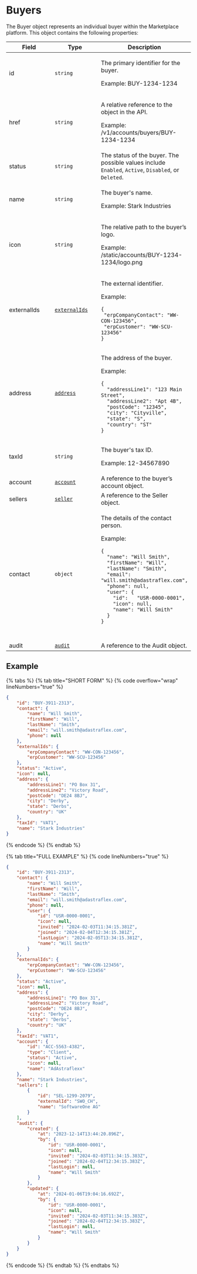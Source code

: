 # Buyers

The Buyer object represents an individual buyer within the Marketplace platform. This object contains the following properties:

<table data-full-width="false"><thead><tr><th width="136">Field</th><th width="132">Type</th><th>Description</th></tr></thead><tbody><tr><td>id</td><td><code>string</code></td><td><p>The primary identifier for the buyer.</p><p>Example: BUY-1234-1234</p></td></tr><tr><td>href</td><td><code>string</code></td><td><p>A relative reference to the object in the API.</p><p>Example: /v1/accounts/buyers/BUY-1234-1234</p></td></tr><tr><td>status</td><td><code>string</code></td><td>The status of the buyer. The possible values include <code>Enabled</code>, <code>Active</code>, <code>Disabled</code>, or <code>Deleted</code>.</td></tr><tr><td>name</td><td><code>string</code></td><td><p>The buyer's name.</p><p>Example: Stark Industries</p></td></tr><tr><td>icon</td><td><code>string</code></td><td><p>The relative path to the buyer’s logo.</p><p>Example: /static/accounts/BUY-1234-1234/logo.png</p></td></tr><tr><td>externalIds</td><td><a href="../../common-api-objects/externalids.md"><code>externalIds</code></a></td><td><p>The external identifier.</p><p>Example:</p><pre class="language-json" data-overflow="wrap" data-line-numbers><code class="lang-json">{
 "erpCompanyContact": "WW-CON-123456",
 "erpCustomer": "WW-SCU-123456"
}
</code></pre></td></tr><tr><td>address</td><td><a href="../../common-api-objects/address.md"><code>address</code></a></td><td><p>The address of the buyer.</p><p>Example:</p><pre class="language-json" data-overflow="wrap" data-line-numbers><code class="lang-json">{
  "addressLine1": "123 Main Street",
  "addressLine2": "Apt 4B",
  "postCode": "12345",
  "city": "Cityville",
  "state": "S",
  "country": "ST"
}
</code></pre></td></tr><tr><td>taxId</td><td><code>string</code></td><td><p>The buyer's tax ID.</p><p>Example: 12-34567890</p></td></tr><tr><td>account</td><td><a href="../account/#account-object"><code>account</code></a></td><td>A reference to the buyer’s account object.</td></tr><tr><td>sellers</td><td><a href="../seller/#seller-object"><code>seller</code></a></td><td>A reference to the Seller object.</td></tr><tr><td>contact</td><td><code>object</code></td><td><p>The details of the contact person.</p><p>Example:</p><pre class="language-json" data-overflow="wrap" data-line-numbers><code class="lang-json">{
  "name": "Will Smith",
  "firstName": "Will",
  "lastName": "Smith",
  "email": "will.smith@adastraflex.com",
  "phone": null,
  "user": {
    "id":   "USR-0000-0001",
    "icon": null,
    "name": "Will Smith"
  }
}

</code></pre></td></tr><tr><td>audit</td><td><a href="../../common-api-objects/audit.md"><code>audit</code></a></td><td>A reference to the Audit object.</td></tr></tbody></table>

## Example

{% tabs %}
{% tab title="SHORT FORM" %}
{% code overflow="wrap" lineNumbers="true" %}
```json
{
	"id": "BUY-3911-2313",
	"contact": {
		"name": "Will Smith",
		"firstName": "Will",
		"lastName": "Smith",
		"email": "will.smith@adastraflex.com",
		"phone": null
	},
	"externalIds": {
		"erpCompanyContact": "WW-CON-123456",
		"erpCustomer": "WW-SCU-123456"
    },
	"status": "Active",
	"icon": null,
	"address": {
		"addressLine1": "PO Box 31",
		"addressLine2": "Victory Road",
		"postCode": "DE24 8BJ",
		"city": "Derby",
		"state": "Derbs",
		"country": "UK"
	},
	"taxId": "VAT1",
	"name": "Stark Industries"
}
```
{% endcode %}
{% endtab %}

{% tab title="FULL EXAMPLE" %}
{% code lineNumbers="true" %}
```json
{
	"id": "BUY-3911-2313",
	"contact": {
		"name": "Will Smith",
		"firstName": "Will",
		"lastName": "Smith",
		"email": "will.smith@adastraflex.com",
		"phone": null,
		"user": {
			"id": "USR-0000-0001",
			"icon": null,
			"invited": "2024-02-03T11:34:15.381Z",
			"joined": "2024-02-04T12:34:15.381Z",
			"lastLogin": "2024-02-05T13:34:15.381Z",
			"name": "Will Smith"
		}
	},
    "externalIds": {
		"erpCompanyContact": "WW-CON-123456",
		"erpCustomer": "WW-SCU-123456"
    },
	"status": "Active",
	"icon": null,
	"address": {
		"addressLine1": "PO Box 31",
		"addressLine2": "Victory Road",
		"postCode": "DE24 8BJ",
		"city": "Derby",
		"state": "Derbs",
		"country": "UK"
	},
	"taxId": "VAT1",
	"account": {
		"id": "ACC-5563-4382",
		"type": "Client",
		"status": "Active",
		"icon": null,
		"name": "AdAstraflexx"
	},
	"name": "Stark Industries",
	"sellers": [
		{
			"id": "SEL-1299-2079",
			"externalId": "SWO_CH",
			"name": "SoftwareOne AG"
		}
	],
	"audit": {
		"created": {
			"at": "2023-12-14T13:44:20.896Z",
			"by": {
				"id": "USR-0000-0001",
				"icon": null,
				"invited": "2024-02-03T11:34:15.383Z",
				"joined": "2024-02-04T12:34:15.383Z",
				"lastLogin": null,
				"name": "Will Smith"
			}
		},
		"updated": {
			"at": "2024-01-06T19:04:16.692Z",
			"by": {
				"id": "USR-0000-0001",
				"icon": null,
				"invited": "2024-02-03T11:34:15.383Z",
				"joined": "2024-02-04T12:34:15.383Z",
				"lastLogin": null,
				"name": "Will Smith"
			}
		}
	}
}
```
{% endcode %}
{% endtab %}
{% endtabs %}
